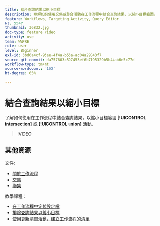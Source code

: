 ```yaml
---
title: 結合查詢結果以縮小目標
description: 瞭解如何使用交集或聯合活動在工作流程中結合查詢結果，以縮小目標範圍。
feature: Workflows, Targeting Activity, Query Editor
kt: 5547
thumbnail: 36832.jpg
doc-type: feature video
activity: use
team: WWFRE
role: User
level: Beginner
exl-id: 3bd6a4cf-95ae-4f4a-b53a-ac04a29843f7
source-git-commit: da757603c597453ef6b7195329b5b44ab6e5c77d
workflow-type: tm+mt
source-wordcount: '105'
ht-degree: 65%

---
```


# 結合查詢結果以縮小目標

了解如何使用在工作流程中結合查詢結果，以縮小目標範圍 **[!UICONTROL intersection]** 或 **[!UICONTROL union]** 活動。

>[!VIDEO](https://video.tv.adobe.com/v/36832?quality=12)

## 其他資源

文件:

* [關於工作流程](https://experienceleague.adobe.com/docs/campaign-classic/using/automating-with-workflows/introduction/about-workflows.html?lang=zh-Hant)
* [交集](https://experienceleague.adobe.com/docs/campaign-classic/using/automating-with-workflows/targeting-activities/intersection.html)
* [聯集](https://experienceleague.adobe.com/docs/campaign-classic/using/automating-with-workflows/targeting-activities/union.html)

教學課程：

* [在工作流程中定位設定檔](/help/getting-started/targeting-profiles-in-a-workflow.md)
* [排除查詢結果以縮小目標](/help/automating-with-workflows/refining-targets-by-excluding-query-results.md)
* [使用更新清單活動，建立工作流程的清單](/help/automating-with-workflows/using-the-update-list-activity.md)
